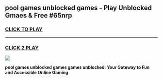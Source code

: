 
## pool games unblocked games - Play Unblocked Gmaes & Free #65nrp
<h3>
<a href="https://premium.freeplayer.one?title=pool_games_unblocked_games&ref=01M">CLICK TO PLAY</a></h3>
<hr>

<h3>
<a href="https://premium.freeplayer.one?title=pool_games_unblocked_games&ref=01M">CLICK 2 PLAY</a>
  
</h3>

<a href="https://premium.freeplayer.one?title=pool_games_unblocked_games&ref=01M"><img src="https://clearcache.store/games.png"></a>


**pool games unblocked games games unblocked: Your Gateway to Fun and Accessible Online Gaming**
